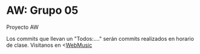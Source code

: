 # AW: Grupo 05
Proyecto AW

Los commits que llevan un "Todos:...." serán commits realizados en horario de clase.
Visitanos en <<a href="https://webmusic.pe.hu/src">WebMusic</a>
